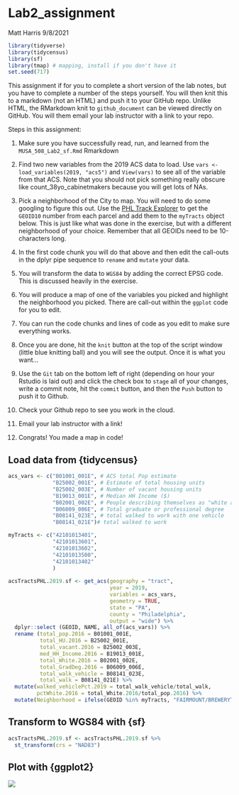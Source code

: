 Lab2\_assignment
================
Matt Harris
9/8/2021

``` r
library(tidyverse)
library(tidycensus)
library(sf)
library(tmap) # mapping, install if you don't have it
set.seed(717)
```

This assignment if for you to complete a short version of the lab notes,
but you have to complete a number of the steps yourself. You will then
knit this to a markdown (not an HTML) and push it to your GitHub repo.
Unlike HTML, the RMarkdown knit to `github_document` can be viewed
directly on GitHub. You will them email your lab instructor with a link
to your repo.

Steps in this assignment:

1.  Make sure you have successfully read, run, and learned from the
    `MUSA_508_Lab2_sf.Rmd` Rmarkdown

2.  Find two new variables from the 2019 ACS data to load. Use
    `vars <- load_variables(2019, "acs5")` and `View(vars)` to see all
    of the variable from that ACS. Note that you should not pick
    something really obscure like count\_38yo\_cabinetmakers because you
    will get lots of NAs.

3.  Pick a neighborhood of the City to map. You will need to do some
    googling to figure this out. Use the [PHL Track
    Explorer](https://data-phl.opendata.arcgis.com/datasets/census-tracts-2010/explore?location=40.002759%2C-75.119097%2C11.91)
    to get the `GEOID10` number from each parcel and add them to the
    `myTracts` object below. This is just like what was done in the
    exercise, but with a different neighborhood of your choice. Remember
    that all GEOIDs need to be 10-characters long.

4.  In the first code chunk you will do that above and then edit the
    call-outs in the dplyr pipe sequence to `rename` and `mutate` your
    data.

5.  You will transform the data to `WGS84` by adding the correct EPSG
    code. This is discussed heavily in the exercise.

6.  You will produce a map of one of the variables you picked and
    highlight the neighborhood you picked. There are call-out within the
    `ggplot` code for you to edit.

7.  You can run the code chunks and lines of code as you edit to make
    sure everything works.

8.  Once you are done, hit the `knit` button at the top of the script
    window (little blue knitting ball) and you will see the output. Once
    it is what you want…

9.  Use the `Git` tab on the bottom left of right (depending on hour
    your Rstudio is laid out) and click the check box to `stage` all of
    your changes, write a commit note, hit the `commit` button, and then
    the `Push` button to push it to Github.

10. Check your Github repo to see you work in the cloud.

11. Email your lab instructor with a link!

12. Congrats! You made a map in code!

## Load data from {tidycensus}

``` r
acs_vars <- c("B01001_001E", # ACS total Pop estimate
              "B25002_001E", # Estimate of total housing units
              "B25002_003E", # Number of vacant housing units
              "B19013_001E", # Median HH Income ($)
              "B02001_002E", # People describing themselves as "white alone"
              "B06009_006E", # Total graduate or professional degree
              "B08141_023E", # total walked to work with one vehicle
              "B08141_021E")# total walked to work

myTracts <- c("42101013401", 
              "42101013601", 
              "42101013602", 
              "42101013500", 
              "42101013402"
              )
              
acsTractsPHL.2019.sf <- get_acs(geography = "tract",
                                year = 2019, 
                                variables = acs_vars, 
                                geometry = TRUE, 
                                state = "PA", 
                                county = "Philadelphia", 
                                output = "wide") %>% 
  dplyr::select (GEOID, NAME, all_of(acs_vars)) %>%
  rename (total_pop.2016 = B01001_001E,
          total_HU.2016 = B25002_001E,
          total_vacant.2016 = B25002_003E,
          med_HH_Income.2016 = B19013_001E,
          total_White.2016 = B02001_002E,
          total_GradDeg.2016 = B06009_006E,
          total_walk_vehicle = B08141_023E,
          total_walk = B08141_021E) %>%
  mutate(walked_vehiclePct.2019 = total_walk_vehicle/total_walk,
         pctWhite.2016 = total_White.2016/total_pop.2016) %>%
  mutate(Neighborhood = ifelse(GEOID %in% myTracts, "FAIRMOUNT/BREWERYTOWN", "REST OF PHILADELPHIA"))
```

## Transform to WGS84 with {sf}

``` r
acsTractsPHL.2019.sf <- acsTractsPHL.2019.sf %>% 
  st_transform(crs = "NAD83")
```

## Plot with {ggplot2}

![](Lab2_assignment_files/figure-gfm/ggplot_geom_sf-1.png)<!-- -->
